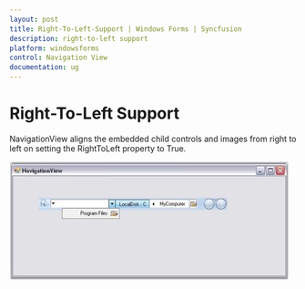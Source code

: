 ```yaml
---
layout: post
title: Right-To-Left-Support | Windows Forms | Syncfusion
description: right-to-left support
platform: windowsforms
control: Navigation View 
documentation: ug
---
```


# Right-To-Left Support

NavigationView aligns the embedded child controls and images from right to left on setting the RightToLeft property to True.

![](Right-To-Left-Support_images/Right-To-Left-Support_img1.jpeg) 



